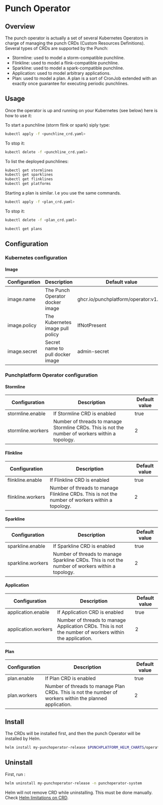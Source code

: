 # Punch Operator

## Overview

The punch operator is actually a set of several Kubernetes Operators 
in charge of managing the punch CRDs (Custom Resources Definitions). 
Several types of CRDs are supported by the Punch: 

- Stormline: used to model a storm-compatible punchline. 
- Flinkline: used to model a flink-compatible punchline. 
- Sparkline: used to model a spark-compatible punchline.
- Application: used to model arbitrary applications.
- Plan: used to model a plan. A plan is a sort of CronJob extended with an exactly once guarantee for executing periodic punchlines. 

## Usage

Once the operator is up and running on your Kubernetes (see below) here is how to use it:

To start a punchline (storm flink or spark) siply type:

```sh
kubectl apply -f <punchline_crd.yaml>
```

To stop it:

```sh
kubectl delete -f <punchline_crd.yaml>
```

To list the deployed punchlines: 

```sh
kubectl get stormlines
kubectl get sparklines
kubectl get flinklines
kubectl get platforms
```

Starting a plan is similar. I.e you use the same commands. 

```sh
kubectl apply -f <plan_crd.yaml>
```

To stop it:

```sh
kubectl delete -f <plan_crd.yaml>
```

```sh
kubectl get plans
```

## Configuration

### Kubernetes configuration

#### Image

| Configuration        | Description                         | Default value                                               |
|----------------------|-------------------------------------|-------------------------------------------------------------|
| image.name           | The Punch Operator docker image     | ghcr.io/punchplatform/operator:v1.0.2 |
| image.policy         | The Kubernetes image pull policy    | IfNotPresent                                                |
| image.secret         | Secret name to pull docker image    | admin-secret                                                          |

### Punchplatform Operator configuration

#### Stormline

| Configuration     | Description                                                      | Default value |
|-------------------|------------------------------------------------------------------|---------------|
| stormline.enable  | If Stormline CRD is enabled                                      |   true        |
| stormline.workers | Number of threads to manage Stormline CRDs. This is not the number of workers within a topology. | 2  |

#### Flinkline

| Configuration     | Description                                                      | Default value |
|-------------------|------------------------------------------------------------------|---------------|
| flinkline.enable  | If Flinkline CRD is enabled                                      |   true        |
| flinkline.workers | Number of threads to manage Flinkline CRDs. This is not the number of workers within a topology. | 2  |

#### Sparkline

| Configuration     | Description                                                      | Default value |
|-------------------|------------------------------------------------------------------|---------------|
| sparkline.enable  | If Sparkline CRD is enabled                                      |   true        |
| sparkline.workers | Number of threads to manage Sparkline CRDs. This is not the number of workers within a topology. | 2  |

#### Application

| Configuration     | Description                                                      | Default value |
|-------------------|------------------------------------------------------------------|---------------|
| application.enable  | If Application CRD is enabled                                      |   true        |
| application.workers | Number of threads to manage Application CRDs. This is not the number of workers within the application. | 2  |

#### Plan

| Configuration     | Description                                                      | Default value |
|-------------------|------------------------------------------------------------------|---------------|
| plan.enable  | If Plan CRD is enabled                                      |   true        |
| plan.workers | Number of threads to manage Plan CRDs. This is not the number of workers within the planned application. | 2  |

## Install

The CRDs will be installed first, and then the punch Operator will be 
installed by Helm.

```sh
helm install my-punchoperator-release $PUNCHPLATFORM_HELM_CHARTS/operator -n punchoperator-system
```

## Uninstall

First, run :
```sh
helm uninstall my-punchoperator-release -n punchoperator-system
```

Helm will not remove CRD while uninstalling. This must be done manually.
Check [Helm limitations on CRD](https://helm.sh/docs/topics/charts/#limitations-on-crds).
